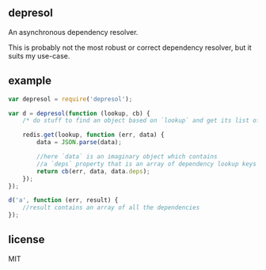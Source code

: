 depresol
--------

An asynchronous dependency resolver.

This is probably not the most robust or correct dependency resolver, but it suits my use-case.

example
-------

```js
var depresol = require('depresol');

var d = depresol(function (lookup, cb) {
	/* do stuff to find an object based on `lookup` and get its list of dependencies */

	redis.get(lookup, function (err, data) {
		data = JSON.parse(data);

		//here `data` is an imaginary object which contains
		//a `deps` property that is an array of dependency lookup keys
		return cb(err, data, data.deps);
	});
});

d('a', function (err, result) {
	//result contains an array of all the dependencies
});
```

license
-------

MIT
